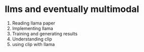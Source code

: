 # llms and eventually multimodal

1. Reading llama paper
2. Implementing llama
2. Training and generating results
3. Understanding clip
4. using clip with llama


